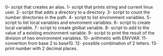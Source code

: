 0- script that creates an alias.
1- script that prints string and current linux user.
2- script that adds a directory to a directory.
3- script to count the number directories in the path.
4- script to list environment variables.
5- script to list local variables and enviroment variables.
6- script to create local variable.
7- script to create glolbal variable.
8- script to add to the value of a existing environment variable.
9- script to print the result of the division of two environment variables.
10- arithmetic with ENVVAR.
11- convertion from base 2 to base10.
12- possible combination of 2 letters.
13- print number with 2 decimal places.
